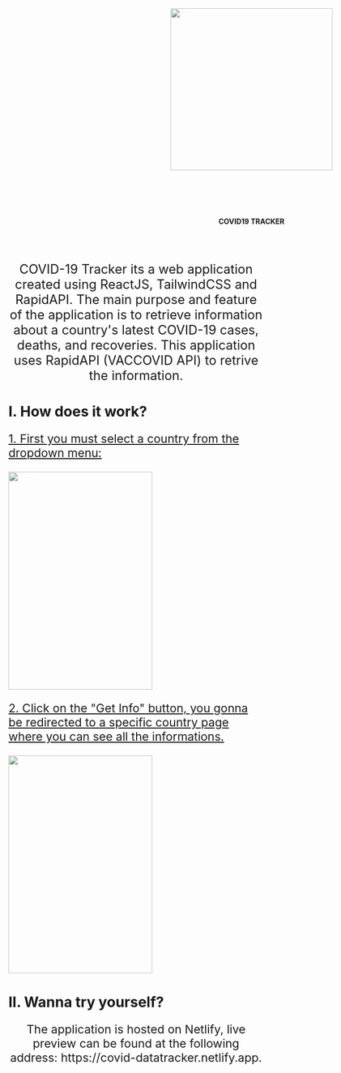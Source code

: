 <div style="width: 100vw; display: flex; flex-direction: column; justify-content: center; place-items: center;">
	<img align="center" src="https://i.ibb.co/2tDrtmw/SARS-Co-V-2-without-background.png" width="320px" height="320px"  alt="" />
	<p align="center" style="text-align: center; color: red; font-size: 36px; font-style: bold; text-decoration: underline;"><h4>COVID19 TRACKER</h4></p>
</div>
<div>
	<p align="center" style="text-align: center; font-size: 25px">
	COVID-19 Tracker its a web application created using ReactJS, TailwindCSS and RapidAPI. The main purpose and feature of the application is to retrieve information about a country's latest COVID-19 cases, deaths, and recoveries. This application uses RapidAPI (VACCOVID API) to retrive the information.
	</p>
	<h1>
	I. How does it work?
	</h1>
	<p style="font-size: 23px; text-decoration: underline;">
	1. First you must select a country from the dropdown menu:
	</p>
	<img src="https://im3.ezgif.com/tmp/ezgif-3-bfa8900e30.gif" alt="" width="75%" height="430px" />
	<p style="font-size: 23px; text-decoration: underline;">
	2. Click on the "Get Info" button, you gonna be redirected to a specific country page where you can see all the informations.
	</p>
	<img src="https://im3.ezgif.com/tmp/ezgif-3-acffb03fe3.gif" alt="" width="75%" height="430px"/>
	<h1>
	II. Wanna try yourself?
	</h1>
	<p style="text-align: center; font-size: 23px; ">
	The application is hosted on Netlify, live preview can be found at the following address: https://covid-datatracker.netlify.app.
	</p>
</div>
